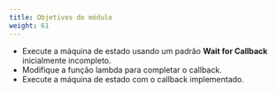 ```yaml
---
title: Objetivos do módulo
weight: 61
---
```


- Execute a máquina de estado usando um padrão **Wait for Callback** inicialmente incompleto.
- Modifique a função lambda para completar o callback.
- Execute a máquina de estado com o callback implementado.
